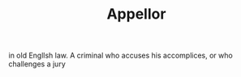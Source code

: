 ---
title: Appellor
letter: A
permalink: "/definitions/appellor.html"
body: in old Engllsh law. A criminal who accuses his accomplices, or who challenges
  a jury
published_at: '2018-07-07'
layout: post
---